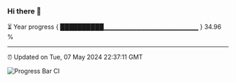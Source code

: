 ### Hi there 👋

⏳ Year progress { ██████████▁▁▁▁▁▁▁▁▁▁▁▁▁▁▁▁▁▁▁▁ } 34.96 %

---

⏰ Updated on Tue, 07 May 2024 22:37:11 GMT

![Progress Bar CI](https://github.com/IshwaranRudhara/GIT-ACTION/workflows/Progress%20Bar%20CI/badge.svg)
